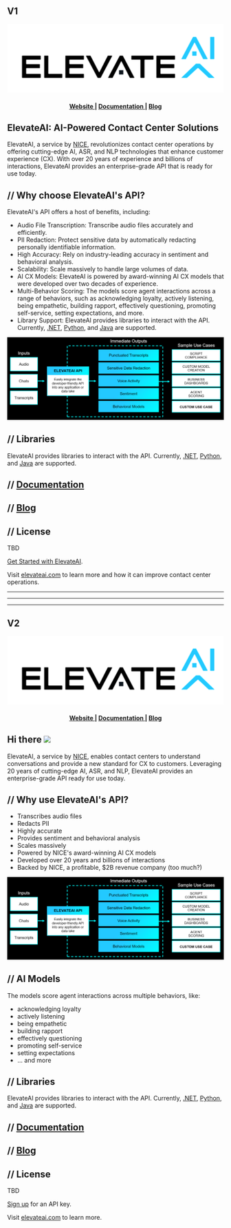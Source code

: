 ## V1

<p align="center">
<img src="https://raw.githubusercontent.com/johnbohnam3/johnbohnam3/main/images/ElevateAI-Logo-Black-on-White.png">
</p>

<div align="center"><a name="menu"></a>
  <h4>
    <a href="https://www.elevateai.com">
      Website
    </a>
    <span> | </span>
    <a href="https://docs.elevateai.com">
      Documentation
    </a>
    <span> | </span>
    <a href="https://www.elevateai.com/blogs">
      Blog
    </a>
  </h4>
</div>

## ElevateAI: AI-Powered Contact Center Solutions

<p>ElevateAI, a service by <a href="https://www.nice.com">NICE</a>, revolutionizes contact center operations by offering cutting-edge AI, ASR, and NLP technologies that enhance customer experience (CX). With over 20 years of experience and billions of interactions, ElevateAI provides an enterprise-grade API that is ready for use today.</p>


## // Why choose ElevateAI's API?
ElevateAI's API offers a host of benefits, including:

+ Audio File Transcription: Transcribe audio files accurately and efficiently.
+ PII Redaction: Protect sensitive data by automatically redacting personally identifiable information.
+ High Accuracy: Rely on industry-leading accuracy in sentiment and behavioral analysis.
+ Scalability: Scale massively to handle large volumes of data.
+ AI CX Models: ElevateAI is powered by award-winning AI CX models that were developed over two decades of experience.
+ Multi-Behavior Scoring: The models score agent interactions across a range of behaviors, such as acknowledging loyalty, actively listening, being empathetic, building rapport, effectively questioning, promoting self-service, setting expectations, and more.
+ Library Support: ElevateAI provides libraries to interact with the API. Currently, [.NET](https://github.com/NICEElevateAI/ElevateAI.SDK), [Python](https://github.com/NICEElevateAI/ElevateAIPythonSDK), and [Java](https://github.com/NICEElevateAI/ElevateAIJavaSDK) are supported.

<p align="center">
    <img src="https://raw.githubusercontent.com/johnbohnam3/johnbohnam3/main/images/elevate-data-flow.png" />
</p>
    
## // Libraries
<p>ElevateAI provides libraries to interact with the API. Currently, <a href="https://github.com/NICEElevateAI/ElevateAI.SDK">.NET</a>, <a href="https://github.com/NICEElevateAI/ElevateAIPythonSDK">Python</a>, and <a href="https://github.com/NICEElevateAI/ElevateAI.SDK">Java</a> are supported.</p>

## // [Documentation](https://docs.elevateai.com)

## // [Blog](https://www.elevateai.com/blog/)

## // License
TBD

[Get Started with ElevateAI](https://app.elevateai.com/Auth/SignUp).

Visit [elevateai.com](https://www.elevateai.com) to learn more and how it can improve contact center operations.




<hr>
<hr>
<hr>

## V2

<p align="center">
<img src="https://raw.githubusercontent.com/johnbohnam3/johnbohnam3/main/images/ElevateAI-Logo-Black-on-White.png">
</p>

<div align="center"><a name="menu"></a>
  <h4>
    <a href="https://www.elevateai.com">
      Website
    </a>
    <span> | </span>
    <a href="https://docs.elevateai.com">
      Documentation
    </a>
    <span> | </span>
    <a href="https://www.elevateai.com/blogs">
      Blog
    </a>
  </h4>
</div>

## Hi there <img src="https://media.giphy.com/media/hvRJCLFzcasrR4ia7z/giphy.gif" width="20px">

<p>ElevateAI, a service by <a href="https://www.nice.com">NICE</a>, enables contact centers to understand conversations and provide a new standard for CX to customers. Leveraging 20 years of cutting-edge AI, ASR, and NLP, ElevateAI provides an enterprise-grade API ready for use today.</p>

## // Why use ElevateAI's API?
+ Transcribes audio files
+ Redacts PII
+ Highly accurate
+ Provides sentiment and behavioral analysis
+ Scales massively
+ Powered by NICE's award-winning AI CX models
+ Developed over 20 years and billions of interactions
+ Backed by NICE, a profitable, $2B revenue company (too much?)

<p align="center">
    <img src="https://raw.githubusercontent.com/johnbohnam3/johnbohnam3/main/images/elevate-data-flow.png" />
</p>
    

## // AI Models
<p>The models score agent interactions across multiple behaviors, like:</p>

+ acknowledging loyalty
+ actively listening
+ being empathetic
+ building rapport
+ effectively questioning
+ promoting self-service
+ setting expectations
+ ... and more

## // Libraries
<p>ElevateAI provides libraries to interact with the API. Currently, <a href="https://github.com/NICEElevateAI/ElevateAI.SDK">.NET</a>, <a href="https://github.com/NICEElevateAI/ElevateAIPythonSDK">Python</a>, and <a href="https://github.com/NICEElevateAI/ElevateAIJavaSDK">Java</a> are supported.</p>

## // [Documentation](https://docs.elevateai.com)

## // [Blog](https://www.elevateai.com/blog/)

## // License
TBD

[Sign up](https://app.elevateai.com/Auth/SignUp) for an API key.

Visit [elevateai.com](https://www.elevateai.com) to learn more.
